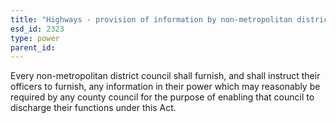 ```yaml
---
title: "Highways - provision of information by non-metropolitan district councils"
esd_id: 2323
type: power
parent_id:  
---
```


Every non-metropolitan district council shall furnish, and shall instruct their officers to furnish, any information in their power which may reasonably be required by any county council for the purpose of enabling that council to discharge their functions under this Act.

